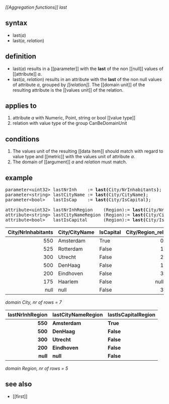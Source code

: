 *[[Aggregation functions]] last*

## syntax

- last(*a*)
- last(*a*, *relation*)

## definition

- last(*a*) results in a [[parameter]] with the **last** of the non [[null]] values of [[attribute]] *a*.
- last(*a*, *relation*) results in an attribute with the **last** of the non null values of attribute *a*, grouped by *[[relation]]*. The [[domain unit]] of the resulting attribute is the [[values unit]] of the relation.

## applies to

1.  attribute *a* with Numeric, Point, string or bool [[value type]]
2.  relation with value type of the group CanBeDomainUnit

## conditions

1.  The values unit of the resulting [[data item]] should match with regard to value type and [[metric]] with the values unit of attribute *a*.
2.  The domain of [[argument]] *a* and *relation* must match.

## example

<pre>
parameter&lt;uint32&gt; lastNrInh    := <B>last(</B>City/NrInhabitants<B>)</B>;  result = 175
parameter&lt;string&gt; lastCityName := <B>last(</B>City/CityName<B>)</B>;       result = ‘Haarlem’
parameter&lt;bool&gt;   lastIsCap    := <B>last(</B>City/IsCapital<B>)</B>;      result = False

attribute&lt;uint32&gt; lastNrInhRegion    (Region):= <B>last(</B>City/NrInhabitants, City/Region_rel<B>)</B>;
attribute&lt;string&gt; lastCityNameRegion (Region):= <B>last(</B>City/CityName,      City/Region_rel<B>)</B>;
attribute&lt;bool&gt;   lastIsCapital      (Region):= <B>last(</B>City/IsCapital,     City/Region_rel<B>)</B>;
</pre>

| City/NrInhabitants | City/CityName | IsCapital | City/Region_rel |
|-------------------:|---------------|-----------|----------------:|
| 550                | Amsterdam     | True      | 0               |
| 525                | Rotterdam     | False     | 1               |
| 300                | Utrecht       | False     | 2               |
| 500                | DenHaag       | False     | 1               |
| 200                | Eindhoven     | False     | 3               |
| 175                | Haarlem       | False     | null            |
| null               | null          | False     | 3               |

*domain City, nr of rows = 7*


| **lastNrInhRegion** | **lastCityNameRegion** | **lastIsCapitalRegion** |
|--------------------:|------------------------|-------------------------|
| **550**             | **Amsterdam**          | **True**                |
| **500**             | **DenHaag**            | **False**               |
| **300**             | **Utrecht**            | **False**               |
| **200**             | **Eindhoven**          | **False**               |
| **null**            | **null**               | **False**               |

*domain Region, nr of rows = 5*

## see also
- [[first]]